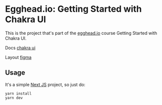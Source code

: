 # Egghead.io: Getting Started with Chakra UI

This is the project that's part of the [egghead.io](https://egghead.io) course Getting Started with Chakra UI.

Docs [chakra ui](https://chakra-ui.com/docs)

Layout [figma](https://www.figma.com/file/vOcnzw9yT05grSCD1ji7ax/egghead.io---Introduction-to-Chakra-UI?node-id=802%3A9203)

## Usage

It's a simple [Next JS](https://nextjs.org/) project, so just do:
```shell
yarn install
yarn dev
```
